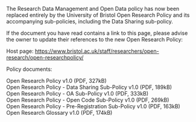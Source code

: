 The Research Data Management and Open Data policy has now been replaced entirely by the University of Bristol Open Research Policy and its accompanying sub-policies, including the Data Sharing sub-policy.  

If the document you have read contains a link to this page, please advise the owner to update their references to the new Open Research Policy:  

Host page: https://www.bristol.ac.uk/staff/researchers/open-research/open-researchpolicy/  

Policy documents:  

Open Research Policy v1.0 (PDF, 327kB)   
Open Research Policy - Data Sharing Sub-Policy v1.0 (PDF, 189kB)   
Open Research Policy - OA Sub-Policy v1.0 (PDF, 333kB)   
Open Research Policy - Open Code Sub-Policy v1.0 (PDF, 269kB)   
Open Research Policy - Pre-Registration Sub-Policy v1.0 (PDF, 163kB)   
Open Research Glossary v1.0 (PDF, 174kB)  